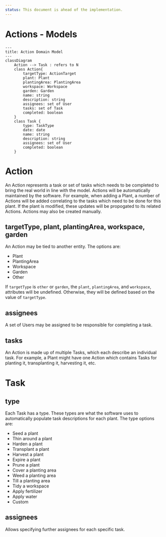 ```yaml
---
status: This document is ahead of the implementation.
---
```


# Actions - Models

```mermaid
---
title: Action Domain Model
---
classDiagram
    Action --> Task : refers to N
    class Action{
        targetType: ActionTarget
        plant: Plant
        plantingArea: PlantingArea
        workspace: Workspace
        garden: Garden
        name: string
        description: string
        assignees: set of User
        tasks: set of Task
        completed: boolean
    }
    class Task {
        type: TaskType
        date: date
        name: string
        description: string
        assignees: set of User
        completed: boolean
    }
```

# Action

An Action represents a task or set of tasks which needs to be completed to bring the real world in line with the model. Actions will be automatically maintained by the software. For example, when adding a Plant, a number of Actions will be added correlating to the tasks which need to be done for this plant. If the plant is modified, these updates will be propogated to its related Actions. Actions may also be created manually.

## targetType, plant, plantingArea, workspace, garden

An Action may be tied to another entity. The options are:

- Plant
- PlantingArea
- Workspace
- Garden
- Other

If `targetType` is `other` or `garden`, the `plant`, `plantingArea`, and `workspace`, attributes will be undefined. Otherwise, they will be defined based on the value of `targetType`.

## assignees

A set of Users may be assigned to be responsible for completing a task.

## tasks

An Action is made up of multiple Tasks, which each describe an individual task. For example, a Plant might have one Action which contains Tasks for planting it, transplanting it, harvesting it, etc.

# Task

## type

Each Task has a type. These types are what the software uses to automatically populate task descriptions for each plant. The type options are:

- Seed a plant
- Thin around a plant
- Harden a plant
- Transplant a plant
- Harvest a plant
- Expire a plant
- Prune a plant
- Cover a planting area
- Weed a planting area
- Till a planting area
- Tidy a workspace
- Apply fertilizer
- Apply water
- Custom

## assignees

Allows specifying further assignees for each specific task.
